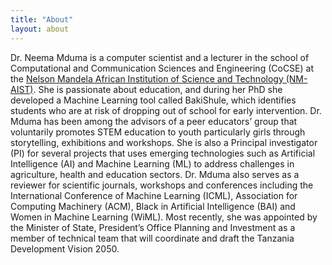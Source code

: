 ```yaml
---
title: "About"
layout: about
---
```


Dr. Neema Mduma is a computer scientist and a lecturer in the school of Computational and Communication Sciences and Engineering (CoCSE) at the [Nelson Mandela African Institution of Science and Technology (NM-AIST)](https://www.nm-aist.ac.tz/index.php/neema). She is passionate about education, and during her PhD she developed a Machine Learning tool called BakiShule, which identifies students who are at risk of dropping out of school for early intervention. 
Dr. Mduma has been among the advisors of a peer educators’ group that voluntarily promotes STEM education to youth particularly girls through storytelling, exhibitions and workshops. She is also a Principal investigator (PI) for several projects that uses emerging technologies such as Artificial Intelligence (AI) and Machine Learning (ML) to address challenges in agriculture, health and education sectors. 
Dr. Mduma also serves as a reviewer for scientific journals, workshops and conferences including the International Conference of Machine Learning (ICML), Association for Computing Machinery (ACM), Black in Artificial Intelligence (BAI) and Women in Machine Learning (WiML). Most recently, she was appointed by the Minister of State, President’s Office Planning and Investment as a member of technical team that will coordinate and draft the Tanzania Development Vision 2050.
